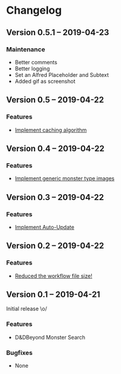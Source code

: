 Changelog
=========

Version 0.5.1 – 2019-04-23
------------------------

### Maintenance

* Better comments
* Better logging
* Set an Alfred Placeholder and Subtext
* Added gif as screenshot

Version 0.5 – 2019-04-22
------------------------

### Features

* [Implement caching algorithm](https://github.com/Wayneoween/alfred-dndbeyond-monster-workflow/issues/2)

Version 0.4 – 2019-04-22
------------------------

### Features

* [Implement generic monster type images](https://github.com/Wayneoween/alfred-dndbeyond-monster-workflow/issues/5)

Version 0.3 – 2019-04-22
------------------------

### Features

* [Implement Auto-Update](https://github.com/Wayneoween/alfred-dndbeyond-monster-workflow/issues/4)

Version 0.2 – 2019-04-22
------------------------

### Features

* [Reduced the workflow file size!](https://github.com/Wayneoween/alfred-dndbeyond-monster-workflow/issues/3)

Version 0.1 – 2019-04-21
------------------------

Initial release \o/

### Features

* D&DBeyond Monster Search

### Bugfixes

* None
